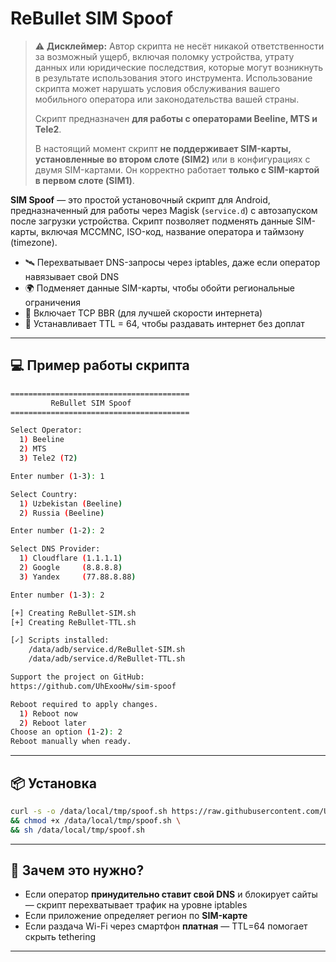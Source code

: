 # ReBullet SIM Spoof

> ⚠️ **Дисклеймер:** Автор скрипта не несёт никакой ответственности за возможный ущерб, включая поломку устройства, утрату данных или юридические последствия, которые могут возникнуть в результате использования этого инструмента. Использование скрипта может нарушать условия обслуживания вашего мобильного оператора или законодательства вашей страны.
>
> Скрипт предназначен **для работы с операторами Beeline, MTS и Tele2**.
>
> В настоящий момент скрипт **не поддерживает SIM-карты, установленные во втором слоте (SIM2)** или в конфигурациях с двумя SIM-картами. Он корректно работает **только с SIM-картой в первом слоте (SIM1)**.

**SIM Spoof** — это простой установочный скрипт для Android, предназначенный для работы через Magisk (`service.d`) с автозапуском после загрузки устройства. Скрипт позволяет подменять данные SIM-карты, включая MCCMNC, ISO-код, название оператора и таймзону (timezone).

- 🛰 Перехватывает DNS-запросы через iptables, даже если оператор навязывает свой DNS  
- 🌍 Подменяет данные SIM-карты, чтобы обойти региональные ограничения  
- 🚀 Включает TCP BBR (для лучшей скорости интернета)  
- 📶 Устанавливает TTL = 64, чтобы раздавать интернет без доплат  

---

## 💻 Пример работы скрипта

```bash
========================================
         ReBullet SIM Spoof
========================================

Select Operator:
  1) Beeline
  2) MTS
  3) Tele2 (T2)

Enter number (1-3): 1

Select Country:
  1) Uzbekistan (Beeline)
  2) Russia (Beeline)

Enter number (1-2): 2

Select DNS Provider:
  1) Cloudflare (1.1.1.1)
  2) Google     (8.8.8.8)
  3) Yandex     (77.88.8.88)

Enter number (1-3): 2

[+] Creating ReBullet-SIM.sh
[+] Creating ReBullet-TTL.sh

[✓] Scripts installed:
    /data/adb/service.d/ReBullet-SIM.sh
    /data/adb/service.d/ReBullet-TTL.sh

Support the project on GitHub:
https://github.com/UhExooHw/sim-spoof

Reboot required to apply changes.
  1) Reboot now
  2) Reboot later
Choose an option (1-2): 2
Reboot manually when ready.
```

---

## 📦 Установка

```bash
curl -s -o /data/local/tmp/spoof.sh https://raw.githubusercontent.com/UhExooHw/sim-spoof/refs/heads/main/spoof.sh \
&& chmod +x /data/local/tmp/spoof.sh \
&& sh /data/local/tmp/spoof.sh
```

---

## 🎯 Зачем это нужно?

- Если оператор **принудительно ставит свой DNS** и блокирует сайты — скрипт перехватывает трафик на уровне iptables  
- Если приложение определяет регион по **SIM-карте**  
- Если раздача Wi-Fi через смартфон **платная** — TTL=64 помогает скрыть tethering  

---